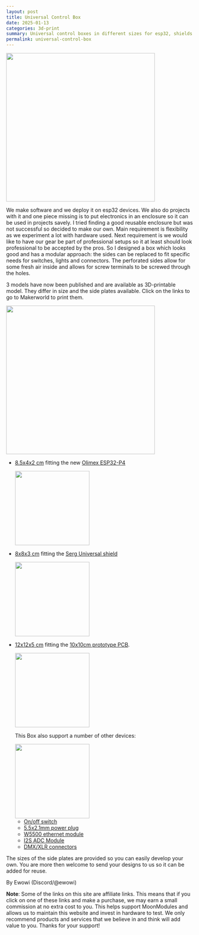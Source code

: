 ```yaml
---
layout: post
title: Universal Control Box
date: 2025-01-13
categories: 3d-print
summary: Universal control boxes in different sizes for esp32, shields and pcb<br><img width="100" src="https://github.com/user-attachments/assets/fdb07bcf-80be-49b1-bb8d-b7c73b647943">
permalink: universal-control-box
---
```


<img width="400" src="https://github.com/user-attachments/assets/fdb07bcf-80be-49b1-bb8d-b7c73b647943">

We make software and we deploy it on esp32 devices. We also do projects with it and one piece missing is to put electronics in an enclosure so it can be used in projects savely. I tried finding a good reusable enclosure but was not successful so decided to make our own. Main requirement is flexibility as we experiment a lot with hardware used. Next requirement is we would like to have our gear be part of professional setups so it at least should look professional to be accepted by the pros. So I designed a box which looks good and has a modular approach: the sides can be replaced to fit specific needs for switches, lights and connectors. The perforated sides allow for some fresh air inside and allows for screw terminals to be screwed through the holes.

3 models have now been published and are available as 3D-printable model. They differ in size and the side plates available. Click on the links to go to Makerworld to print them.

<img width="400" src="https://github.com/user-attachments/assets/95b8cda1-f014-49ec-a72a-3e89c7d6d4bf" />

* [8.5x4x2 cm](https://makerworld.com/en/models/987898#profileId-962923) fitting the new [Olimex ESP32-P4](https://www.olimex.com/Products/IoT/ESP32-P4/ESP32-P4-DevKit/open-source-hardware)

   <img width="200" src="https://github.com/user-attachments/assets/5cd3a8b4-814e-4220-8a06-b667a706398b">

* [8x8x3 cm](https://makerworld.com/en/models/983927#profileId-958182) fitting the [Serg Universal shield](https://www.tindie.com/products/serg74/wled-shield-board-for-addressable-leds/)

   <img width="200" src="https://github.com/user-attachments/assets/e615a50f-20fe-4bfa-91f5-aab4ba62c347">

* [12x12x5 cm](https://makerworld.com/en/models/988568#profileId-963694) fitting the [10x10cm prototype PCB](https://s.click.aliexpress.com/e/_Ey8dDYo).

   <img width="200" src="https://github.com/user-attachments/assets/e9a93596-83ca-45ca-bca9-d3642b441cec">

     This Box also support a number of other devices:

     <img width="200" src="https://github.com/user-attachments/assets/71dd57f1-2a42-410a-a31f-8bceb3a0c936">

    * [On/off switch](https://s.click.aliexpress.com/e/_EwzpRfq)
    * [5.5x2.1mm power plug](https://s.click.aliexpress.com/e/_EyfWXHw)
    * [W5500 ethernet module](https://s.click.aliexpress.com/e/_EQBnvJQ)
    * [I2S ADC Module](https://s.click.aliexpress.com/e/_EIhfl6G)
    * [DMX/XLR connectors](https://s.click.aliexpress.com/e/_EIavYI0)


The sizes of the side plates are provided so you can easily develop your own. You are more then welcome to send your designs to us so it can be added for reuse.

By Ewowi 
(Discord/@ewowi)

**Note**: Some of the links on this site are affiliate links. This means that if you click on one of these links and make a purchase, we may earn a small commission at no extra cost to you. This helps support MoonModules and allows us to maintain this website and invest in hardware to test. We only recommend products and services that we believe in and think will add value to you. Thanks for your support!
